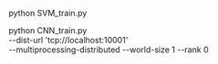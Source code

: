 python SVM_train.py

python CNN_train.py \
--dist-url 'tcp://localhost:10001' \
--multiprocessing-distributed --world-size 1 --rank 0